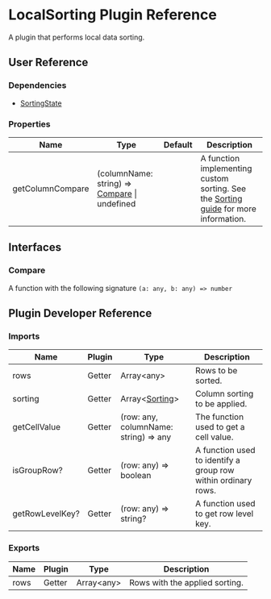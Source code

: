 # LocalSorting Plugin Reference

A plugin that performs local data sorting.

## User Reference

### Dependencies

- [SortingState](sorting-state.md)

### Properties

Name | Type | Default | Description
-----|------|---------|------------
getColumnCompare | (columnName: string) => [Compare](#compare) &#124; undefined | | A function implementing custom sorting. See the [Sorting guide](../guides/sorting.md#custom-sorting-algorithm) for more information.

## Interfaces

### <a name="compare"></a>Compare

A function with the following signature `(a: any, b: any) => number`

## Plugin Developer Reference

### Imports

Name | Plugin | Type | Description
-----|--------|------|------------
rows | Getter | Array&lt;any&gt; | Rows to be sorted.
sorting | Getter | Array&lt;[Sorting](sorting-state.md#sorting)&gt; | Column sorting to be applied.
getCellValue | Getter | (row: any, columnName: string) => any | The function used to get a cell value.
isGroupRow? | Getter | (row: any) => boolean | A function used to identify a group row within ordinary rows.
getRowLevelKey? | Getter | (row: any) => string? | A function used to get row level key.

### Exports

Name | Plugin | Type | Description
-----|--------|------|------------
rows | Getter | Array&lt;any&gt; | Rows with the applied sorting.

